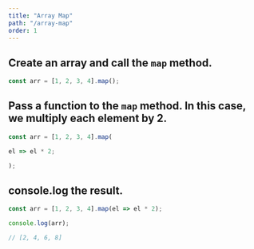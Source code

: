 ```yaml
---
title: "Array Map"
path: "/array-map"
order: 1
---
```


## Create an array and call the `map` method.

```javascript content
const arr = [1, 2, 3, 4].map();
```

## Pass a function to the `map` method. In this case, we multiply each element by 2.

```javascript start
const arr = [1, 2, 3, 4].map(
```

```javascript content
el => el * 2;
```

```javascript end
);
```

## console.log the result.

```javascript start
const arr = [1, 2, 3, 4].map(el => el * 2);
```

```javascript content
console.log(arr);
```

```javascript after
// [2, 4, 6, 8]
```
